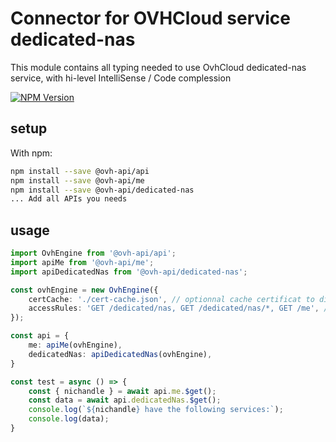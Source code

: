 # Connector for OVHCloud service dedicated-nas

This module contains all typing needed to use OvhCloud dedicated-nas service, with hi-level IntelliSense / Code complession

[![NPM Version](https://img.shields.io/npm/v/@ovh-api/dedicated-nas.svg?style=flat)](https://www.npmjs.org/package/@ovh-api/dedicated-nas)

## setup

With npm:
````bash
npm install --save @ovh-api/api
npm install --save @ovh-api/me
npm install --save @ovh-api/dedicated-nas
... Add all APIs you needs
````

## usage

````typescript
import OvhEngine from '@ovh-api/api';
import apiMe from '@ovh-api/me';
import apiDedicatedNas from '@ovh-api/dedicated-nas';

const ovhEngine = new OvhEngine({ 
    certCache: './cert-cache.json', // optionnal cache certificat to disk
    accessRules: 'GET /dedicated/nas, GET /dedicated/nas/*, GET /me', // optionnal limit the requested privileges.
});

const api = {
    me: apiMe(ovhEngine),
    dedicatedNas: apiDedicatedNas(ovhEngine),
}

const test = async () => {
    const { nichandle } = await api.me.$get();
    const data = await api.dedicatedNas.$get();
    console.log(`${nichandle} have the following services:`);
    console.log(data);
}

````